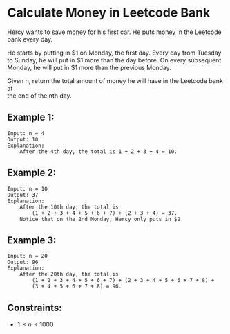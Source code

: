# Calculate Money in Leetcode Bank 

Hercy wants to save money for his first car. He puts money in the Leetcode  
bank every day.

He starts by putting in $1 on Monday, the first day. Every day from Tuesday  
to Sunday, he will put in $1 more than the day before. On every subsequent  
Monday, he will put in $1 more than the previous Monday.

Given n, return the total amount of money he will have in the Leetcode bank at  
the end of the nth day.

 

## Example 1:

    Input: n = 4
    Output: 10
    Explanation: 
        After the 4th day, the total is 1 + 2 + 3 + 4 = 10.

## Example 2:

    Input: n = 10
    Output: 37
    Explanation: 
        After the 10th day, the total is 
            (1 + 2 + 3 + 4 + 5 + 6 + 7) + (2 + 3 + 4) = 37. 
        Notice that on the 2nd Monday, Hercy only puts in $2.

## Example 3:

    Input: n = 20
    Output: 96
    Explanation: 
        After the 20th day, the total is 
            (1 + 2 + 3 + 4 + 5 + 6 + 7) + (2 + 3 + 4 + 5 + 6 + 7 + 8) +
            (3 + 4 + 5 + 6 + 7 + 8) = 96.

 

## Constraints:

* $1 \le n \le 1000$

